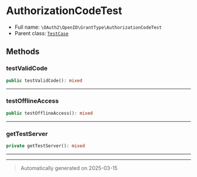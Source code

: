 
# AuthorizationCodeTest





* Full name: `\OAuth2\OpenID\GrantType\AuthorizationCodeTest`
* Parent class: [`TestCase`](../../../PHPUnit/Framework/TestCase.md)




## Methods


### testValidCode



```php
public testValidCode(): mixed
```












***

### testOfflineAccess



```php
public testOfflineAccess(): mixed
```












***

### getTestServer



```php
private getTestServer(): mixed
```












***


***
> Automatically generated on 2025-03-15
